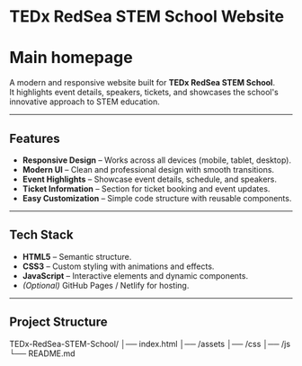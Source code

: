 # TEDx RedSea STEM School Website
 # Main homepage
A modern and responsive website built for **TEDx RedSea STEM School**.  
It highlights event details, speakers, tickets, and showcases the school's innovative approach to STEM education.

---

##  Features
- **Responsive Design** – Works across all devices (mobile, tablet, desktop).
- **Modern UI** – Clean and professional design with smooth transitions.
- **Event Highlights** – Showcase event details, schedule, and speakers.
- **Ticket Information** – Section for ticket booking and event updates.
- **Easy Customization** – Simple code structure with reusable components.

---

##  Tech Stack
- **HTML5** – Semantic structure.
- **CSS3** – Custom styling with animations and effects.
- **JavaScript** – Interactive elements and dynamic components.
- *(Optional)* GitHub Pages / Netlify for hosting.

---

##  Project Structure
TEDx-RedSea-STEM-School/
│── index.html
│── /assets
│── /css
│── /js
└── README.md
